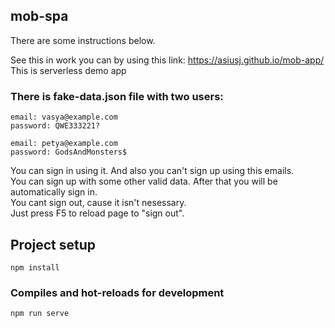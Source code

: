 ## mob-spa
There are some instructions below.

See this in work you can by using this link: https://asiusj.github.io/mob-app/  
This is serverless demo app

### There is fake-data.json file with two users:
```
email: vasya@example.com  
password: QWE333221?
```
```
email: petya@example.com  
password: GodsAndMonsters$
```
You can sign in using it. And also you can't sign up using this emails.  
You can sign up with some other valid data. After that you will be automatically sign in.  
You cant sign out, cause it isn't nesessary.  
Just press F5 to reload page to "sign out".  

## Project setup
```
npm install
```
### Compiles and hot-reloads for development
```
npm run serve
```